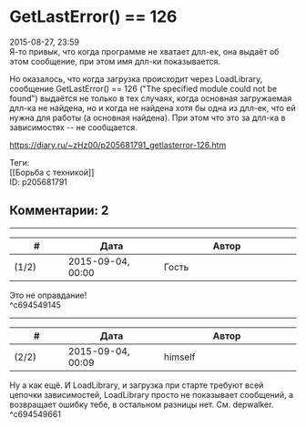 GetLastError() == 126
=====================

  
2015-08-27, 23:59  
 Я-то привык, что когда программе не хватает длл-ек, она выдаёт об этом сообщение, при этом имя длл-ки показывается.   
   
 Но оказалось, что когда загрузка происходит через LoadLibrary, сообщение GetLastError() == 126 ("The specified module could not be found") выдаётся не только в тех случаях, когда основная загружаемая длл-ка не найдена, но и когда не найдена хотя бы одна из длл-ек, что ей нужна для работы (а основная найдена). При этом что это за длл-ка в зависимостях -- не сообщается.   
  
<https://diary.ru/~zHz00/p205681791_getlasterror-126.htm>  
  
Теги:  
[[Борьба с техникой]]  
ID: p205681791  


Комментарии: 2
--------------

  


---



|         #         |              Дата              |                     Автор                     |           ID           |
| --- | --- | --- | --- |
| (1/2) | 2015-09-04, 00:00 | Гость | c694549145 |

  
 Это не оправдание!   
 ^c694549145

---



|         #         |              Дата              |                     Автор                     |           ID           |
| --- | --- | --- | --- |
| (2/2) | 2015-09-04, 00:09 | himself | c694549661 |

  
 Ну а как ещё. И LoadLibrary, и загрузка при старте требуют всей цепочки зависимостей, LoadLibrary просто не показывает сообщений, а возвращает ошибку тебе, в остальном разницы нет. См. depwalker.   
 ^c694549661
